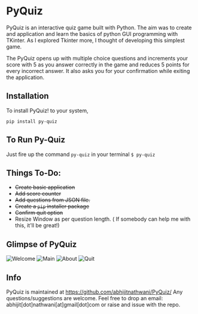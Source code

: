 # PyQuiz
PyQuiz is an interactive quiz game built with Python. The aim was to create and application and learn the basics of python GUI programming with TKinter. As I explored Tkinter more, I thought of developing this simplest game.

The PyQuiz opens up with multiple choice questions and increments your score with 5 as you answer correctly in the game and reduces 5 points for every incorrect answer. It also asks you for your confirmation while exiting the application.

## Installation

To install PyQuiz! to your system,

`pip install py-quiz`

## To Run Py-Quiz

Just fire up the command `py-quiz` in your terminal
`$ py-quiz`

## Things To-Do:
* ~~Create basic application~~
* ~~Add score counter~~
* ~~Add questions from JSON file.~~
* ~~Create a `pip` installer package~~
* ~~Confirm quit option~~
* Resize Window as per question length. ( If somebody can help me with this, it'll be great!)

## Glimpse of PyQuiz
![Welcome](https://user-images.githubusercontent.com/5513984/30362359-4807db3e-9879-11e7-9343-83af97459918.png)
![Main](https://user-images.githubusercontent.com/5513984/30362368-4cf98282-9879-11e7-86f9-d99b606ad373.png)
![About](https://user-images.githubusercontent.com/5513984/30362378-5109a104-9879-11e7-9549-a47f26a2772f.png)
![Quit](https://user-images.githubusercontent.com/5513984/30362383-54f0b104-9879-11e7-863e-c10e662e871f.png)

## Info

PyQuiz is maintained at https://github.com/abhijitnathwani/PyQuiz/
Any questions/suggestions are welcome. Feel free to drop an email: abhijit[dot]nathwani[at]gmail[dot]com or raise and issue with the repo.
